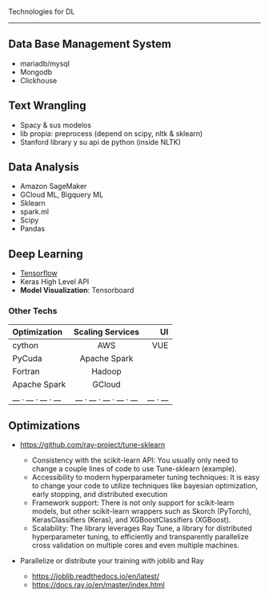 Technologies for DL
*********************

## Data Base Management System
* mariadb/mysql
* Mongodb
* Clickhouse

## Text Wrangling
- Spacy & sus modelos
- lib propia: preprocess (depend on scipy, nltk & sklearn)
- Stanford library y su api de python (inside NLTK)

## Data Analysis

- Amazon SageMaker
- GCloud ML, Bigquery ML
- Sklearn
- spark.ml
- Scipy
- Pandas

## Deep Learning

* [Tensorflow](/media/DATA/PyData/myBooksData/04_ML/2017_Hands_on_ML/2017_Hands_On_ML_with_Sklearn_and_Tf.pdf)
* Keras High Level API
* __Model Visualization__: Tensorboard

### Other Techs

| Optimization      | Scaling Services       | UI      |
| :---------------- | :--------------------: | ------: |
| cython            | AWS                    | VUE     |
| PyCuda            | Apache Spark           |         |
| Fortran           | Hadoop                 |         |
| Apache Spark      | GCloud                 |         |
| __ . __ . __ . __ | __ . __ . __ . __ . __ | __ . __ |

## Optimizations

* https://github.com/ray-project/tune-sklearn

    - Consistency with the scikit-learn API: You usually only need to change a couple lines of code to use Tune-sklearn (example).
    - Accessibility to modern hyperparameter tuning techniques: It is easy to change your code to utilize techniques like bayesian optimization, early stopping, and distributed execution
    - Framework support: There is not only support for scikit-learn models, but other scikit-learn wrappers such as Skorch (PyTorch), KerasClassifiers (Keras), and XGBoostClassifiers (XGBoost).
    - Scalability: The library leverages Ray Tune, a library for distributed hyperparameter tuning, to efficiently and transparently parallelize cross validation on multiple cores and even multiple machines.

* Parallelize or distribute your training with joblib and Ray

    - https://joblib.readthedocs.io/en/latest/
    - https://docs.ray.io/en/master/index.html
